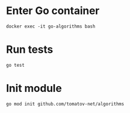 # Enter Go container
````
docker exec -it go-algorithms bash
````

# Run tests
````
go test
````

# Init module
````
go mod init github.com/tomatov-net/algorithms
````
